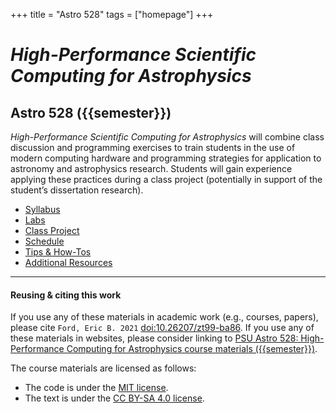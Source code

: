 +++
title = "Astro 528"
tags = ["homepage"]
+++

# _High-Performance Scientific Computing for Astrophysics_
## Astro 528 ({{semester}})
_High-Performance Scientific Computing for Astrophysics_ will combine class discussion and programming exercises to train students in the use of modern computing hardware and programming strategies for application to astronomy and astrophysics research.  Students will gain experience applying these practices during a class project (potentially in support of the student’s dissertation research).

- [Syllabus](syllabus)
- [Labs](labs)
- [Class Project](project)
- [Schedule](schedule)
- [Tips & How-Tos](tips)
- [Additional Resources](resources)

---

#### Reusing & citing this work
If you use any of these materials in academic work (e.g., courses, papers), please cite `Ford, Eric B. 2021` [doi:10.26207/zt99-ba86](https://scholarsphere.psu.edu/resources/756cbd41-3db2-4f72-a319-a507814e4c89).  If you use any of these materials in websites, please consider linking to [PSU Astro 528: High-Performance Computing for Astrophysics course materials ({{semester}})](https://psuastro528.github.io/Fall2023).

The course materials are licensed as follows:
- The code is under the [MIT license](https://opensource.org/licenses/MIT).
- The text is under the [CC BY-SA 4.0 license](https://creativecommons.org/licenses/by-sa/4.0).




